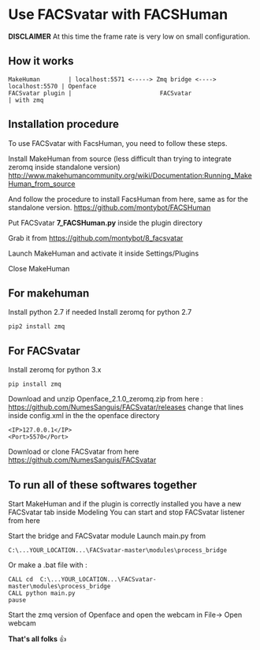 # Use FACSvatar with FACSHuman
__DISCLAIMER__ 
At this time the frame rate is very low on small configuration.

## How it works

    MakeHuman        | localhost:5571 <-----> Zmq bridge <----> localhost:5570 | Openface
    FACSvatar plugin |                         FACSvatar                       | with zmq

## Installation procedure
To use FACSvatar with FacsHuman, you need to follow these steps.

Install MakeHuman from source (less difficult than trying to integrate zeromq inside standalone version)
http://www.makehumancommunity.org/wiki/Documentation:Running_MakeHuman_from_source

And follow the procedure to install FacsHuman from here, same as for the standalone version.
https://github.com/montybot/FACSHuman

Put FACSvatar __7_FACSHuman.py__ inside the plugin directory

Grab it from 
https://github.com/montybot/8_facsvatar

Launch MakeHuman and activate it inside Settings/Plugins

Close MakeHuman

## For makehuman
Install python 2.7 if needed
Install zeromq for python 2.7
```
pip2 install zmq
```
## For FACSvatar
Install zeromq for python 3.x
```
pip install zmq
```

Download and unzip Openface_2.1.0_zeromq.zip from here :
https://github.com/NumesSanguis/FACSvatar/releases
change that lines inside config.xml in the the openface directory
```
<IP>127.0.0.1</IP>
<Port>5570</Port>
```

Download or clone FACSvatar from here
https://github.com/NumesSanguis/FACSvatar

## To run all of these softwares together
Start MakeHuman and if the plugin is correctly installed you have a new FACSvatar tab inside Modeling
You can start and stop FACSvatar listener from here

Start the bridge and FACSvatar module
Launch main.py from
```
C:\...YOUR_LOCATION...\FACSvatar-master\modules\process_bridge
```

Or make a .bat file with :
```
CALL cd  C:\...YOUR_LOCATION...\FACSvatar-master\modules\process_bridge
CALL python main.py
pause
```

Start the zmq version of Openface and open the webcam in File-> Open webcam

__That's all folks__ :+1:
